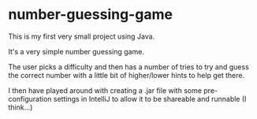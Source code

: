 # number-guessing-game

This is my first very small project using Java.

It's a very simple number guessing game.

The user picks a difficulty and then has a number of tries to try and guess the correct number with a little bit of higher/lower hints to help get there.

I then have played around with creating a .jar file with some pre-configuration settings in IntelliJ to allow it to be shareable and runnable (I think...)
